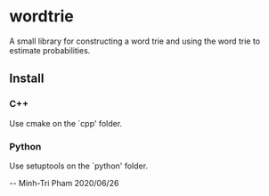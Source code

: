 # wordtrie

A small library for constructing a word trie and using the word trie to estimate probabilities.

## Install

### C++

Use cmake on the `cpp' folder.


### Python

Use setuptools on the `python' folder.


-- Minh-Tri Pham
2020/06/26

